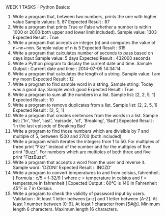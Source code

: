 WEEK 1 TASKS - Python Basics:
1. Write a program that, between two numbers, prints the one with higher value
Sample values: 5, 87
Expected Result : 87
2. Write a program that prints True or False whether a number is within 1000 or 2000(both upper and lower limit included).
Sample value: 1303
Expected Result : True
3. Write a program that accepts an integer (n) and computes the value of n+nn+nnn.
Sample value of n is 5
Expected Result : 615
4. Write a program that calculates number of seconds to pass based on days input
Sample value: 5 days
Expected Result : 432000 seconds
5. Write a Python program to display the current date and time.
Sample Output :
Current date and time :
2014-07-05 14:34:14
6. Write a program that calculates the length of a string.
Sample value: I am my moon
Expected Result : 12
7. Write a program to find sample word in a string.
Sample string: Today was a good day.
Sample word: good
Expected Result : True
8. Write a program to sum all the numbers in a list.
Sample list: [2, 2, 5, 1]
Expected Result : 10
9. Write a program to remove duplicates from a list.
Sample list: [2, 2, 5, 1]
Expected Result : [2, 5, 1]
10. Write a program that creates sentences from the words in a list.
Sample list: ['In', 'the', 'last', 'episode', 'of', 'Breaking', 'Bad']
Expected Result : 'In the last episode of Breaking Bad'
11. Write a program to find those numbers which are divisible by 7 and multiple of 5, between 1500 and 2700 (both included).
12. Write a program which iterates the integers from 1 to 50. For multiples of three print "Fizz" instead of the number and for the multiples of five print "Buzz". For numbers which are multiples of both three and five print "FizzBuzz".
13. Write a program that accepts a word from the user and reverse it.
Sample word: 'DZONI'
Expected Result : 'INOZD'
14. Write a program to convert temperatures to and from celsius, fahrenheit.
[ Formula : c/5 = f-32/9 [ where c = temperature in celsius and f = temperature in fahrenheit ]
Expected Output :
60°C is 140 in Fahrenheit
45°F is 7 in Celsius
15. Write a program to check the validity of password input by users.
Validation :
At least 1 letter between [a-z] and 1 letter between [A-Z].
At least 1 number between [0-9].
At least 1 character from [$#@].
Minimum length 6 characters.
Maximum length 16 characters.
